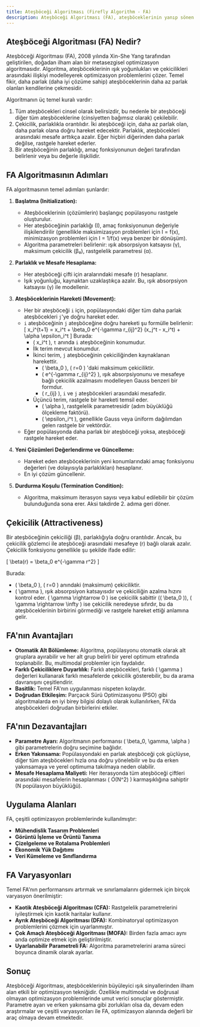 ```yaml
---
title: Ateşböceği Algoritması (Firefly Algorithm - FA)
description: Ateşböceği Algoritması (FA), ateşböceklerinin yanıp sönen ışıklarını kullanarak birbirlerini çekme davranışlarından esinlenerek geliştirilmiş bir metasezgisel optimizasyon algoritmasıdır.
---
```


## Ateşböceği Algoritması (FA) Nedir?

Ateşböceği Algoritması (FA), 2008 yılında Xin-She Yang tarafından geliştirilen, doğadan ilham alan bir metasezgisel optimizasyon algoritmasıdır. Algoritma, ateşböceklerinin ışık yoğunlukları ve çekicilikleri arasındaki ilişkiyi modelleyerek optimizasyon problemlerini çözer. Temel fikir, daha parlak (daha iyi çözüme sahip) ateşböceklerinin daha az parlak olanları kendilerine çekmesidir.

Algoritmanın üç temel kuralı vardır:

1.  Tüm ateşböcekleri cinsel olarak belirsizdir, bu nedenle bir ateşböceği diğer tüm ateşböceklerine (cinsiyetten bağımsız olarak) çekilebilir.
2.  Çekicilik, parlaklıkla orantılıdır. İki ateşböceği için, daha az parlak olan, daha parlak olana doğru hareket edecektir. Parlaklık, ateşböcekleri arasındaki mesafe arttıkça azalır. Eğer hiçbiri diğerinden daha parlak değilse, rastgele hareket ederler.
3.  Bir ateşböceğinin parlaklığı, amaç fonksiyonunun değeri tarafından belirlenir veya bu değerle ilişkilidir.

## FA Algoritmasının Adımları

FA algoritmasının temel adımları şunlardır:

1.  **Başlatma (Initialization):**
    *   Ateşböceklerinin (çözümlerin) başlangıç popülasyonu rastgele oluşturulur.
    *   Her ateşböceğinin parlaklığı (I), amaç fonksiyonunun değeriyle ilişkilendirilir (genellikle maksimizasyon problemleri için I = f(x), minimizasyon problemleri için I = 1/f(x) veya benzer bir dönüşüm).
    *   Algoritma parametreleri belirlenir: ışık absorpsiyon katsayısı (γ), maksimum çekicilik (β₀), rastgelelik parametresi (α).

2.  **Parlaklık ve Mesafe Hesaplama:**
    *   Her ateşböceği çifti için aralarındaki mesafe (r) hesaplanır.
    *   Işık yoğunluğu, kaynaktan uzaklaştıkça azalır. Bu, ışık absorpsiyon katsayısı (γ) ile modellenir.

3.  **Ateşböceklerinin Hareketi (Movement):**
    *   Her bir ateşböceği `i` için, popülasyondaki diğer tüm daha parlak ateşböcekleri `j`'ye doğru hareket eder.
    *   `i` ateşböceğinin `j` ateşböceğine doğru hareketi şu formülle belirlenir:
        \[ x_i^{t+1} = x_i^t + \beta_0 e^{-\gamma r_{ij}^2} (x_j^t - x_i^t) + \alpha \epsilon_i^t \]
        Burada:
        *   \( x_i^t \), `t` anında `i` ateşböceğinin konumudur.
        *   İlk terim mevcut konumdur.
        *   İkinci terim, `j` ateşböceğinin çekiciliğinden kaynaklanan harekettir.
            *   \( \beta_0 \), \( r=0 \) 'daki maksimum çekiciliktir.
            *   \( e^{-\gamma r_{ij}^2} \), ışık absorpsiyonunu ve mesafeye bağlı çekicilik azalmasını modelleyen Gauss benzeri bir formdur.
            *   \( r_{ij} \), `i` ve `j` ateşböcekleri arasındaki mesafedir.
        *   Üçüncü terim, rastgele bir hareketi temsil eder.
            *   \( \alpha \), rastgelelik parametresidir (adım büyüklüğü ölçekleme faktörü).
            *   \( \epsilon_i^t \), genellikle Gauss veya üniform dağılımdan gelen rastgele bir vektördür.
    *   Eğer popülasyonda daha parlak bir ateşböceği yoksa, ateşböceği rastgele hareket eder.

4.  **Yeni Çözümleri Değerlendirme ve Güncelleme:**
    *   Hareket eden ateşböceklerinin yeni konumlarındaki amaç fonksiyonu değerleri (ve dolayısıyla parlaklıkları) hesaplanır.
    *   En iyi çözüm güncellenir.

5.  **Durdurma Koşulu (Termination Condition):**
    *   Algoritma, maksimum iterasyon sayısı veya kabul edilebilir bir çözüm bulunduğunda sona erer. Aksi takdirde 2. adıma geri döner.

## Çekicilik (Attractiveness)

Bir ateşböceğinin çekiciliği (β), parlaklığıyla doğru orantılıdır. Ancak, bu çekicilik gözlemci ile ateşböceği arasındaki mesafeye (r) bağlı olarak azalır. Çekicilik fonksiyonu genellikle şu şekilde ifade edilir:

\[ \beta(r) = \beta_0 e^{-\gamma r^2} \]

Burada:
*   \( \beta_0 \), \( r=0 \) anındaki (maksimum) çekiciliktir.
*   \( \gamma \), ışık absorpsiyon katsayısıdır ve çekiciliğin azalma hızını kontrol eder. \( \gamma \rightarrow 0 \) ise çekicilik sabittir (\( \beta_0 \)), \( \gamma \rightarrow \infty \) ise çekicilik neredeyse sıfırdır, bu da ateşböceklerinin birbirini görmediği ve rastgele hareket ettiği anlamına gelir.

## FA'nın Avantajları

*   **Otomatik Alt Bölümleme:** Algoritma, popülasyonu otomatik olarak alt gruplara ayırabilir ve her alt grup belirli bir yerel optimum etrafında toplanabilir. Bu, multimodal problemler için faydalıdır.
*   **Farklı Çekiciliklere Duyarlılık:** Farklı ateşböcekleri, farklı \( \gamma \) değerleri kullanarak farklı mesafelerde çekicilik gösterebilir, bu da arama davranışını çeşitlendirir.
*   **Basitlik:** Temel FA'nın uygulanması nispeten kolaydır.
*   **Doğrudan Etkileşim:** Parçacık Sürü Optimizasyonu (PSO) gibi algoritmalarda en iyi birey bilgisi dolaylı olarak kullanılırken, FA'da ateşböcekleri doğrudan birbirlerini etkiler.

## FA'nın Dezavantajları

*   **Parametre Ayarı:** Algoritmanın performansı \( \beta_0, \gamma, \alpha \) gibi parametrelerin doğru seçimine bağlıdır.
*   **Erken Yakınsama:** Popülasyondaki en parlak ateşböceği çok güçlüyse, diğer tüm ateşböcekleri hızla ona doğru yönelebilir ve bu da erken yakınsamaya ve yerel optimuma takılmaya neden olabilir.
*   **Mesafe Hesaplama Maliyeti:** Her iterasyonda tüm ateşböceği çiftleri arasındaki mesafelerin hesaplanması \( O(N^2) \) karmaşıklığına sahiptir (N popülasyon büyüklüğü).

## Uygulama Alanları

FA, çeşitli optimizasyon problemlerinde kullanılmıştır:

*   **Mühendislik Tasarım Problemleri**
*   **Görüntü İşleme ve Örüntü Tanıma**
*   **Çizelgeleme ve Rotalama Problemleri**
*   **Ekonomik Yük Dağıtımı**
*   **Veri Kümeleme ve Sınıflandırma**

## FA Varyasyonları

Temel FA'nın performansını artırmak ve sınırlamalarını gidermek için birçok varyasyon önerilmiştir:

*   **Kaotik Ateşböceği Algoritması (CFA):** Rastgelelik parametrelerini iyileştirmek için kaotik haritalar kullanır.
*   **Ayrık Ateşböceği Algoritması (DFA):** Kombinatoryal optimizasyon problemlerini çözmek için uyarlanmıştır.
*   **Çok Amaçlı Ateşböceği Algoritması (MOFA):** Birden fazla amacı aynı anda optimize etmek için geliştirilmiştir.
*   **Uyarlanabilir Parametreli FA:** Algoritma parametrelerini arama süreci boyunca dinamik olarak ayarlar.

## Sonuç

Ateşböceği Algoritması, ateşböceklerinin büyüleyici ışık sinyallerinden ilham alan etkili bir optimizasyon tekniğidir. Özellikle multimodal ve doğrusal olmayan optimizasyon problemlerinde umut verici sonuçlar göstermiştir. Parametre ayarı ve erken yakınsama gibi zorlukları olsa da, devam eden araştırmalar ve çeşitli varyasyonları ile FA, optimizasyon alanında değerli bir araç olmaya devam etmektedir. 